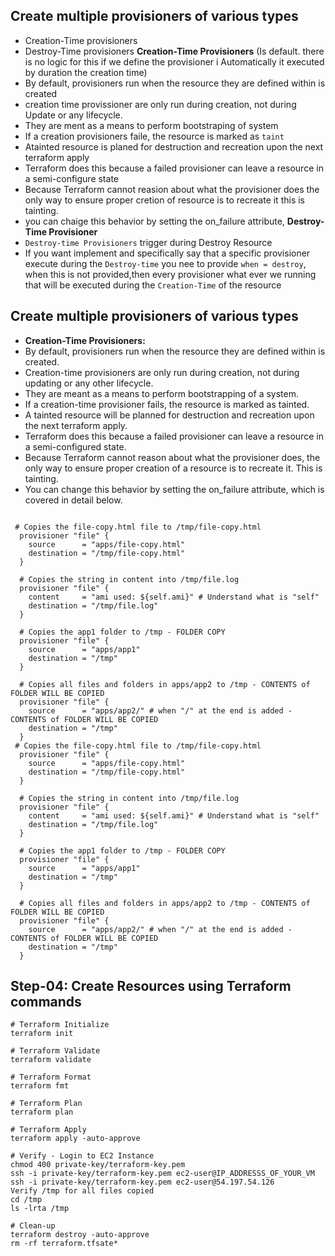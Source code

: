 ## Create multiple provisioners of various types
- Creation-Time provisioners
- Destroy-Time provisioners 
**Creation-Time Provisioners** (Is default. there is no logic for this if we define the provisioner i Automatically it executed by duration the creation time)
- By default, provisioners run when the resource they are defined within is created 
- creation time provissioner are only run during creation, not during Update or any lifecycle.
- They are ment as a means to perform bootstraping of system 
- If a creation provisioners faile, the resource is marked as `taint`
- Atainted resource is planed for destruction and recreation upon the next terraform apply 
- Terraform does this because a failed provisioner can leave a resource in a semi-configure state
- Because Terraform cannot reasion about what the provisioner does the only way to ensure proper cretion of resource is to recreate it this is tainting.
- you can chaige this behavior by setting the on_failure attribute, 
**Destroy-Time Provisioner** 
- `Destroy-time Provisioners` trigger during Destroy Resource
- If you want implement and specifically say that a specific provisioner execute during the `Destroy-time` you nee to provide `when = destroy`, when this is not provided,then every provisioner what ever we running that will be executed during the `Creation-Time` of the resource




## Create multiple provisioners of various types
- **Creation-Time Provisioners:** 
- By default, provisioners run when the resource they are defined within is created. 
- Creation-time provisioners are only run during creation, not during updating or any other lifecycle. 
- They are meant as a means to perform bootstrapping of a system.
- If a creation-time provisioner fails, the resource is marked as tainted. 
- A tainted resource will be planned for destruction and recreation upon the next terraform apply.
- Terraform does this because a failed provisioner can leave a resource in a semi-configured state. 
- Because Terraform cannot reason about what the provisioner does, the only way to ensure proper creation of a resource is to recreate it. This is tainting.
- You can change this behavior by setting the on_failure attribute, which is covered in detail below.

```t

 # Copies the file-copy.html file to /tmp/file-copy.html
  provisioner "file" {
    source      = "apps/file-copy.html"
    destination = "/tmp/file-copy.html"
  }

  # Copies the string in content into /tmp/file.log
  provisioner "file" {
    content     = "ami used: ${self.ami}" # Understand what is "self"
    destination = "/tmp/file.log"
  }

  # Copies the app1 folder to /tmp - FOLDER COPY
  provisioner "file" {
    source      = "apps/app1"
    destination = "/tmp"
  }

  # Copies all files and folders in apps/app2 to /tmp - CONTENTS of FOLDER WILL BE COPIED
  provisioner "file" {
    source      = "apps/app2/" # when "/" at the end is added - CONTENTS of FOLDER WILL BE COPIED
    destination = "/tmp"
  }
 # Copies the file-copy.html file to /tmp/file-copy.html
  provisioner "file" {
    source      = "apps/file-copy.html"
    destination = "/tmp/file-copy.html"
  }

  # Copies the string in content into /tmp/file.log
  provisioner "file" {
    content     = "ami used: ${self.ami}" # Understand what is "self"
    destination = "/tmp/file.log"
  }

  # Copies the app1 folder to /tmp - FOLDER COPY
  provisioner "file" {
    source      = "apps/app1"
    destination = "/tmp"
  }

  # Copies all files and folders in apps/app2 to /tmp - CONTENTS of FOLDER WILL BE COPIED
  provisioner "file" {
    source      = "apps/app2/" # when "/" at the end is added - CONTENTS of FOLDER WILL BE COPIED
    destination = "/tmp"
  }
```

## Step-04: Create Resources using Terraform commands

```t
# Terraform Initialize
terraform init

# Terraform Validate
terraform validate

# Terraform Format
terraform fmt

# Terraform Plan
terraform plan

# Terraform Apply
terraform apply -auto-approve

# Verify - Login to EC2 Instance
chmod 400 private-key/terraform-key.pem 
ssh -i private-key/terraform-key.pem ec2-user@IP_ADDRESSS_OF_YOUR_VM
ssh -i private-key/terraform-key.pem ec2-user@54.197.54.126
Verify /tmp for all files copied
cd /tmp
ls -lrta /tmp

# Clean-up
terraform destroy -auto-approve
rm -rf terraform.tfsate*
```



